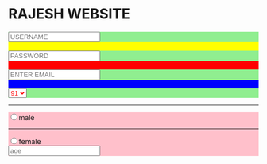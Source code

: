 <h1>RAJESH WEBSITE</h1>
<div style="background:lightgreen">
<form action="/action.php">
<input type="text" placeholder="USERNAME">  
<div style="background:yellow">
    <br>
</div>
<input type="text" placeholder="PASSWORD">
<br>
<div style="background:red">
<br>
</div>
<input type="text" placeholder="ENTER EMAIL"> 
<br>
<div style="background:blue">
    <br>
</div>

<select style="color:red">
    <option>91</option>
    <option>81 </option> 
    <option>95</option>
      <option>92</option> 
<input type="number" place holder="ENTER PHONE NUMBER">
 </select>
 </div>
 <hr>
 <div style="background:pink">  
<input type="radio" name="gender">male
<hr>
<div>
<input type="radio" name="gender">female
<br>
<input type="number" placeholder="age">
</div>
</form>
</pre>
